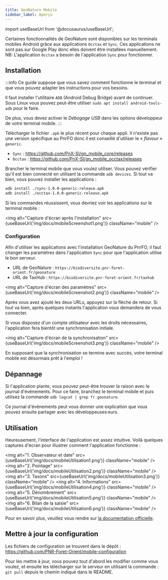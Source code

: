 ```yaml
---
title: GeoNature Mobile
sidebar_label: Aperçu
---
```

import useBaseUrl from '@docusaurus/useBaseUrl';

Certaines fonctionnalités de GeoNature sont disponibles sur les terminals mobiles Android grâce aux applications `Occtax` et `Sync`. Ces applications ne sont pas sur Google Play donc elles doivent être installées manuellement. NB: L'application `Occtax` a besoin de l'application `Sync` pour fonctionner.

## Installation

:::info
Ce guide suppose que vous savez comment fonctionne le terminal et que vous pouvez adapter les instructions pour vos besoins.

Il faut installer l'utilitaire `ADB` (Android Debug Bridge) avant de continuer. Sous Linux vous pouvez peut-être utiliser `sudo apt install android-tools-adb` pour le faire.

De plus, vous devez activer le *Débogage USB* dans les options développeur de votre terminal mobile.
:::

Télécharger le fichier `.apk` le plus récent pour chaque appli. Il n'existe pas une version spécifique au PnrFO donc il est conseillé d'utiliser le « *flavour* » `generic`.

* `Sync` : <https://github.com/PnX-SI/gn_mobile_core/releases>
* `Occtax` : <https://github.com/PnX-SI/gn_mobile_occtax/releases>

Brancher le terminal mobile que vous voulez utiliser. Vous pouvez vérifier qu'il est bien connecté en utilisant la commande  `adb devices`. Si tout va bien, vous pouvez installer les applications :
```bash
adb install ./sync-1.0.0-generic-release.apk
adb install ./occtax-1.0.0-generic-release.apk
```
Si les commandes réussissent, vous devriez voir les applications sur le terminal mobile :

<img alt="Capture d'écran après l'installation" src={useBaseUrl('img/docs/mobileScreenshot1.png')} className="mobile" />

### Configuration

Afin d'utiliser les applications avec l'installation GeoNature du PnrFO, il faut changer les paramètres dans l'application `Sync` pour que l'application utilise le bon serveur.

* URL de GeoNature : `https://biodiversite.pnr-foret-orient.fr/geonature`
* URL de TaxHub : `https://biodiversite.pnr-foret-orient.fr/taxhub`

<img alt="Capture d'écran des paramètres" src={useBaseUrl('img/docs/mobileScreenshot2.png')} className="mobile" />

Après vous avez ajouté les deux URLs, appuyez sur la flèche de retour. Si tout va bien, après quelques instants l'application vous demandera de vous connecter.

Si vous disposez d'un compte utilisateur avec les droits nécessaires, l'application fera bientôt une synchronisation initiale.

<img alt="Capture d'écran de la synchronisation" src={useBaseUrl('img/docs/mobileScreenshot3.png')} className="mobile" />

En supposant que la synchronisation se termine avec succès, votre terminal mobile est désormais prêt à l'emploi !

## Dépannage

Si l'application plante, vous pouvez peut-être trouver la raison avec le journal d'événements. Pour ce faire, branchez le terminal mobile et puis utilisez la commande `adb logcat | grep fr.geonature`.

Ce journal d'événements peut vous donner une explication que vous pouvez ensuite partager avec les développeuses·eurs.

## Utilisation

Heureusement, l'interface de l'application est assez intuitive. Voilà quelques captures d'écran pour illustrer comment l'application fonctionne :

<img alt="1. Observateur et date" src={useBaseUrl('img/docs/mobileUtilisation1.png')} className="mobile" />
<img alt="2. Pointage" src={useBaseUrl('img/docs/mobileUtilisation2.png')} className="mobile" />
<img alt="3. Taxons" src={useBaseUrl('img/docs/mobileUtilisation3.png')} className="mobile" />
<img alt="4. Informations" src={useBaseUrl('img/docs/mobileUtilisation4.png')} className="mobile" />
<img alt="5. Dénombrement" src={useBaseUrl('img/docs/mobileUtilisation5.png')} className="mobile" />
<img alt="6. Bilan de la saisie" src={useBaseUrl('img/docs/mobileUtilisation6.png')} className="mobile" />

Pour en savoir plus, veuillez vous rendre sur [la documentation officielle](https://github.com/PnX-SI/gn_mobile_occtax/blob/master/docs/installation-fr.md#utilisation).

## Mettre à jour la configuration

Les fichiers de configuration se trouvent dans le dépôt : https://github.com/PNR-Foret-Orient/mobile-configuration

Pour les mettre à jour, vous pouvez tout d'abord les modifier comme vous voulez, et ensuite les télécharger sur le serveur en utilisant la commande : `git pull` depuis le chemin indiqué dans le README.

